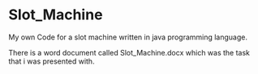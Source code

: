 # Slot_Machine
My own Code for a slot machine written in java programming language.

There is a word document called Slot_Machine.docx which was the task that i was presented with.

